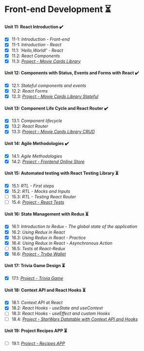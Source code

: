 # Front-end Development :hourglass_flowing_sand:

#### Unit 11: React Introduction :heavy_check_mark:

- [x] 11-1: _Introduction - Front-end_
- [x] 11-1: _Introduction - React_
- [x] 11.1: _'Hello,World!' - React_
- [x] 11.2: _React Components_
- [x] 11.3: [_Project - Movie Cards Library_]()

#### Unit 12: Components with Status, Events and Forms with React :heavy_check_mark:

- [x] 12.1: _Stateful components and events_
- [x] 12.2: _React Forms_
- [x] 12.3: [_Project - Movie Cards Library Stateful_]()

#### Unit 13: Component Life Cycle and React Router :heavy_check_mark:

- [x] 13.1: _Component lifecycle_
- [x] 13.2: _React Router_
- [x] 13.3: [_Project - Movie Cards Library CRUD_]()

#### Unit 14: Agile Methodologies :heavy_check_mark:

- [x] 14.1: _Agile Methodologies_
- [x] 14.2: [_Project - Frontend Online Store_]()

#### Unit 15: Automated testing with React Testing Library :hourglass_flowing_sand:

- [X] 15.1: _RTL - First steps_
- [X] 15.2: _RTL - Mocks and Inputs_
- [ ] 15.3: _RTL - Testing React Router_
- [ ] 15.4: [_Project - React Tests_]()

#### Unit 16: State Management with Redux :hourglass_flowing_sand:

- [X] 16.1: _Introduction to Redux - The global state of the application_
- [X] 16.2: _Using Redux in React_
- [X] 16.3: _Using Redux in React - Practice_
- [X] 16.4: _Using Redux in React - Asynchronous Action_
- [ ] 16.5: _Tests at React-Redux_
- [X] 16.6: [_Project - Trybe Wallet_]()

#### Unit 17: Trivia Game Design :hourglass_flowing_sand:

- [X] 17.1: [_Project - Trivia Game_]()

#### Unit 18: Context API and React Hooks :hourglass_flowing_sand:

- [X] 18.1: _Context API at React_
- [X] 18.2: _React Hooks - useState and useContext_
- [ ] 18.3: _React Hooks - useEffect and custom Hooks_
- [ ] 18.4: [_Project - StarWars Datatable with Context API and Hooks_]()

#### Unit 19: Project Recipes APP :hourglass_flowing_sand:

- [ ] 19.1: [_Project - Recipes APP_]()
